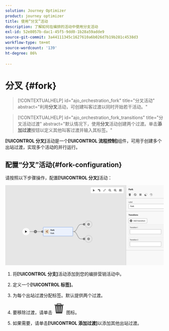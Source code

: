 ```yaml
---
solution: Journey Optimizer
product: journey optimizer
title: 使用“分叉”活动
description: 了解如何在编排的活动中使用分支活动
exl-id: 52e8057b-dac1-45f5-9dd0-1b28a59adde9
source-git-commit: 3a44111345c1627610a6b026d7b19b281c4538d3
workflow-type: tm+mt
source-wordcount: '139'
ht-degree: 86%

---
```



# 分叉 {#fork}

>[!CONTEXTUALHELP]
>id="ajo_orchestration_fork"
>title="分叉活动"
>abstract="利用&#x200B;**分叉**&#x200B;活动，可创建叫客过渡以同时开始若干活动。"

>[!CONTEXTUALHELP]
>id="ajo_orchestration_fork_transitions"
>title="分叉活动过渡"
>abstract="默认情况下，使用&#x200B;**分叉**&#x200B;活动创建两个过渡。单击&#x200B;**添加过渡**&#x200B;按钮以定义其他叫客过渡并输入其标签。"

**[!UICONTROL 分叉]**&#x200B;活动是一个&#x200B;**[!UICONTROL 流程控制]**&#x200B;组件，可用于创建多个出站过渡，实现多个活动的并行运行。

## 配置“分叉”活动{#fork-configuration}

请按照以下步骤操作，配置&#x200B;**[!UICONTROL 分叉]**&#x200B;活动：

![](../assets/workflow-fork.png)

1. 将&#x200B;**[!UICONTROL 分支]**&#x200B;活动添加到您的编排营销活动中。

1. 定义一个&#x200B;**[!UICONTROL 标签]**。

1. 为每个出站过渡分配标签。默认提供两个过渡。

1. 要移除过渡，请单击 ![](../assets/do-not-localize/Smock_Delete_18_N.svg) 图标。

1. 如果需要，请单击&#x200B;**[!UICONTROL 添加过渡]**&#x200B;以添加其他出站过渡。
